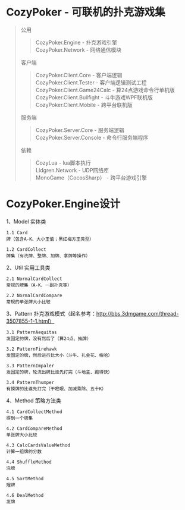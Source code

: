 CozyPoker - 可联机的扑克游戏集
===============================

> 公用
>
>> CozyPoker.Engine - 扑克游戏引擎  
>> CozyPoker.Network - 网络通信模块  
>
>
> 客户端
>
>> CozyPoker.Client.Core - 客户端逻辑  
>> CozyPoker.Client.Tester - 客户端逻辑测试工程  
>> CozyPoker.Client.Game24Calc - 算24点游戏命令行单机版  
>> CozyPoker.Client.Bullfight - 斗牛游戏WPF联机版  
>> CozyPoker.Client.Mobile - 跨平台联机版  
>
>
> 服务端
>
>> CozyPoker.Server.Core - 服务端逻辑  
>> CozyPoker.Server.Console - 命令行服务端程序  
>
>
> 依赖
>
>> CozyLua - lua脚本执行  
>> Lidgren.Network - UDP网络库  
>> MonoGame（CocosSharp） - 跨平台游戏引擎  
>>

CozyPoker.Engine设计
===============================

1、Model 实体类

    1.1 Card
    牌（包含A-K、大小王值；黑红梅方王类型）
    
    1.2 CardCollect
    牌集（有洗牌、整牌、加牌、拿牌等操作）

2、Util 实用工具类

    2.1 NormalCardCollect
    常规的牌集（A-K、一副扑克等）

    2.2 NormalCardCompare
    常规的单张牌大小比较

3、Pattern 扑克游戏模式（起名参考：http://bbs.3dmgame.com/thread-3507855-1-1.html）

    3.1 PatternAequitas
    发固定的牌，没有然后了（算24点、抽牌）
    
    3.2 PatternFirehawk
    发固定的牌，然后进行比大小（斗牛、扎金花、梭哈）
    
    3.3 PatternImpaler
    发固定的牌，轮流出牌比谁先打完（斗地主、跑得快）
    
    3.4 PatternThumper
    有摸牌的比谁先打完（干瞪眼、加减乘除、五十K）

4、Method 策略方法类

    4.1 CardCollectMethod
    得到一个牌集
    
    4.2 CardCompareMethod
    单张牌大小比较
    
    4.3 CalcCardsValueMethod
    计算一组牌的分数
    
    4.4 ShuffleMethod
    洗牌
    
    4.5 SortMethod
    理牌
    
    4.6 DealMethod
    发牌

